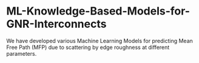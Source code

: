 # ML-Knowledge-Based-Models-for-GNR-Interconnects
We have developed various Machine Learning Models for predicting Mean Free Path (MFP) due to scattering by edge roughness at different parameters.
